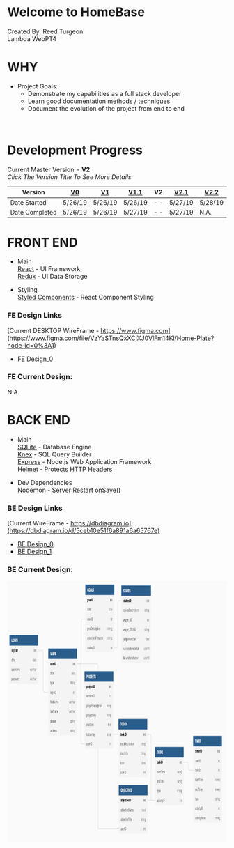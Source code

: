 # Welcome to HomeBase
Created By: Reed Turgeon <br>
Lambda WebPT4

# WHY
- Project Goals: <br>
    - Demonstrate my capabilities as a full stack developer <br>
    - Learn good documentation methods / techniques <br>
    - Document the evolution of the project from end to end <br>

<br>

# Development Progress
Current Master Version = **V2** <br>
*Click The Version Title To See More Details*


Version | [V0](readMe_files/docs/V0.md) | [V1](readMe_files/docs/V1.md) | [V1.1](readMe_files/docs/V1_1.md) | V2 | [V2.1](readMe_files/docs/V2_1.md) | [V2.2](readMe_files/docs/V2_2.md)
--- | --- | --- | --- | --- | --- | ---
Date Started  | 5/26/19 | 5/26/19 | 5/26/19 | - - | 5/27/19 | 5/28/19
Date Completed  | 5/26/19 | 5/26/19 | 5/27/19 | - - | 5/27/19 | N.A.

# FRONT END
- Main <br>
[React](https://reactjs.org/) - UI Framework <br>
[Redux](https://redux.js.org/) - UI Data Storage <br>

- Styling <br>
[Styled Components](https://www.styled-components.com/) - React Component Styling 

### FE Design Links
[Current DESKTOP WireFrame - https://www.figma.com](https://www.figma.com/file/VzYaSTnsQxXCjXJ0VlFm14Kl/Home-Plate?node-id=0%3A1) <br>
- [FE Design_0](readMe_files/imgs/HomeBase_Desktop_Design0.png)

### FE Current Design:
N.A.

# BACK END
- Main <br>
[SQLite](https://www.sqlite.org/index.html) - Database Engine <br>
[Knex](https://knexjs.org/) - SQL Query Builder <br>
[Express](https://knexjs.org/) - Node.js Web Application Framework <br>
[Helmet](https://helmetjs.github.io/) - Protects HTTP Headers <br>

- Dev Dependencies <br>
[Nodemon](https://nodemon.io/) - Server Restart onSave() <br>


### BE Design Links
[Current WireFrame - https://dbdiagram.io](https://dbdiagram.io/d/5ceb10e51f6a891a6a65767e) <br>
- [BE Design_0](readMe_files/imgs/HomeBase_DB_Design0.png)
- [BE Design_1](readMe_files/imgs/homeBase_DB_V1.1_Design_1.png)

### BE Current Design:
<img src='/readMe_files/imgs/homeBase_DB_V1.1_Design_1.png' height='600'>
















